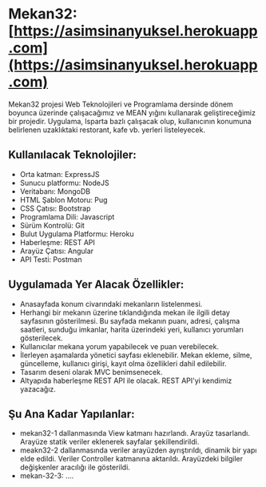 # Mekan32: [https://asimsinanyuksel.herokuapp.com](https://asimsinanyuksel.herokuapp.com)
Mekan32 projesi Web Teknolojileri ve Programlama dersinde dönem boyunca üzerinde çalışacağımız ve MEAN yığını kullanarak geliştireceğimiz bir projedir. Uygulama, Isparta bazlı çalışacak olup, kullanıcının konumuna belirlenen uzaklıktaki restorant, kafe vb. yerleri listeleyecek.

## Kullanılacak Teknolojiler:
* Orta katman: ExpressJS
* Sunucu platformu: NodeJS
* Veritabanı: MongoDB
* HTML Şablon Motoru: Pug
* CSS Çatısı: Bootstrap
* Programlama Dili: Javascript
* Sürüm Kontrolü: Git
* Bulut Uygulama Platformu: Heroku
* Haberleşme: REST API
* Arayüz Çatısı: Angular
* API Testi: Postman

## Uygulamada Yer Alacak Özellikler:
* Anasayfada konum civarındaki mekanların listelenmesi.
* Herhangi bir mekanın üzerine tıklandığında mekan ile ilgili detay sayfasının gösterilmesi. Bu sayfada mekanın puanı, adresi, çalışma saatleri, sunduğu imkanlar, harita üzerindeki yeri, kullanıcı yorumları gösterilecek.
* Kullanıcılar mekana yorum yapabilecek ve puan verebilecek.
* İlerleyen aşamalarda yönetici sayfası eklenebilir. Mekan ekleme, silme, güncelleme, kullanıcı girişi, kayıt olma özellikleri dahil edilebilir.
* Tasarım deseni olarak MVC benimsenecek.
* Altyapıda haberleşme REST API ile olacak. REST API'yi kendimiz yazacağız.

## Şu Ana Kadar Yapılanlar:
* mekan32-1 dallanmasında View katmanı hazırlandı. Arayüz tasarlandı. Arayüze statik veriler eklenerek sayfalar şekillendirildi.
* meakn32-2 dallanmasında veriler arayüzden ayrıştırıldı, dinamik bir yapı elde edildi. Veriler Controller katmanına aktarıldı. Arayüzdeki bilgiler değişkenler aracılığı ile gösterildi.
* mekan-32-3: ....

